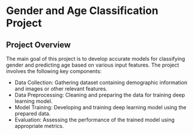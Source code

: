 # Gender and Age Classification Project

## Project Overview

The main goal of this project is to develop accurate models for classifying gender and predicting age based on various input features. The project involves the following key components:

- Data Collection: Gathering dataset containing demographic information and images or other relevant features.
- Data Preprocessing: Cleaning and preparing the data for training deep learning model.
- Model Training: Developing and training deep learning model using the prepared data.
- Evaluation: Assessing the performance of the trained model using appropriate metrics.
